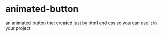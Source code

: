 # animated-button
an animated button that created just by html and css so you can use it in your project
